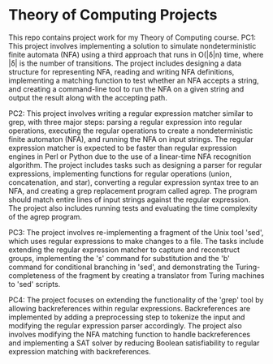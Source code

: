 # Theory of Computing Projects
This repo contains project work for my Theory of Computing course.
PC1: This project involves implementing a solution to simulate nondeterministic finite automata (NFA) using a third approach that runs in O(|δ|n) time, where |δ| is the number of transitions. The project includes designing a data structure for representing NFA, reading and writing NFA definitions, implementing a matching function to test whether an NFA accepts a string, and creating a command-line tool to run the NFA on a given string and output the result along with the accepting path.

PC2: This project involves writing a regular expression matcher similar to grep, with three major steps: parsing a regular expression into regular operations, executing the regular operations to create a nondeterministic finite automaton (NFA), and running the NFA on input strings. The regular expression matcher is expected to be faster than regular expression engines in Perl or Python due to the use of a linear-time NFA recognition algorithm. The project includes tasks such as designing a parser for regular expressions, implementing functions for regular operations (union, concatenation, and star), converting a regular expression syntax tree to an NFA, and creating a grep replacement program called agrep. The program should match entire lines of input strings against the regular expression. The project also includes running tests and evaluating the time complexity of the agrep program.

PC3: The project involves re-implementing a fragment of the Unix tool 'sed', which uses regular expressions to make changes to a file. The tasks include extending the regular expression matcher to capture and reconstruct groups, implementing the 's' command for substitution and the 'b' command for conditional branching in 'sed', and demonstrating the Turing-completeness of the fragment by creating a translator from Turing machines to 'sed' scripts.

PC4: The project focuses on extending the functionality of the 'grep' tool by allowing backreferences within regular expressions. Backreferences are implemented by adding a preprocessing step to tokenize the input and modifying the regular expression parser accordingly. The project also involves modifying the NFA matching function to handle backreferences and implementing a SAT solver by reducing Boolean satisfiability to regular expression matching with backreferences.
